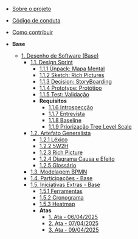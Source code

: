 <!-- docs/_sidebar.md -->

- [Sobre o projeto](/)

- [Código de conduta](/CodigoConduta.md)

- [Como contribuir](/GuiaContribuicao.md)

- **Base**
  - [1. Desenho de Software (Base)](./Base/1.Base.md)
    - [1.1. Design Sprint](./Base/DesignSprint/1.1.DesignSprint.md)
      - [1.1.1 Unpack: Mapa Mental](./Base/DesignSprint/1.1.1MapaMental.md)
      - [1.1.2 Sketch: Rich Pictures](./Base/DesignSprint/1.1.2RichPictures.md)
      - [1.1.3 Decision: StoryBoarding](./Base/DesignSprint/1.1.3StoryBoarding.md)
      - [1.1.4 Prototype: Protótipo](./Base/DesignSprint/1.1.4Prototipo.md)
      - [1.1.5 Test: Validação](./Base/DesignSprint/1.1.5Validacao.md)
      - **Requisitos**
        - [1.1.6 Introspecção](./Base/Elicitacao/1.6.1Introspeccao.md)
        - [1.1.7 Entrevista](./Base/Elicitacao/1.6.2Entrevista.md)
        - [1.1.8 Baseline](./Base/Elicitacao/1.6.3RequisitosElicitados.md)
        - [1.1.9 Priorização Tree Level Scale](./Base/Elicitacao/1.6.4Priorizacao.md)
    - [1.2. Artefato Generalista](./Base/ArtefatosGeneralistas/1.2.ArtefatoGeneralista.md)
      - [1.2.1 Léxico](./Base/ArtefatosGeneralistas/1.2.1Lexico.md)
      - [1.2.2 5W2H](./Base/ArtefatosGeneralistas/1.2.25W2H.md)
      - [1.2.3 Rich Picture](./Base/ArtefatosGeneralistas/1.2.3RichPicture.md)
      - [1.2.4 Diagrama Causa e Efeito](./Base/ArtefatosGeneralistas/1.2.4DiagramCausaEfeito.md)
      - [1.2.5 Glossário](./Base/ArtefatosGeneralistas/1.2.5Glossario.md)
    - [1.3. Modelagem BPMN](./Base/BPMN/1.3.ModelagemBPMN.md)
    - [1.4. Participações - Base](./Base/Participacoes/1.4.ParticipacoesBase.md)
    - [1.5. Iniciativas Extras - Base](./Base/Extra/1.5.IniciativasExtras.md)
      - [1.5.1 Ferramentas](./Base/Extra/1.5.1Ferramentas.md)
      - [1.5.2 Cronograma](./Base/Extra/1.5.2Cronograma.md)
      - [1.5.3 Heatmap](./Base/Extra/1.5.3Heatmap.md)
      - **Atas**
        - [1. Ata - 06/04/2025](./Base/Extra/Atas/ata1.md)
        - [2. Ata - 07/04/2025](./Base/Extra/Atas/ata2.md)
        - [3. Ata - 09/04/2025](./Base/Extra/Atas/ata3.md)